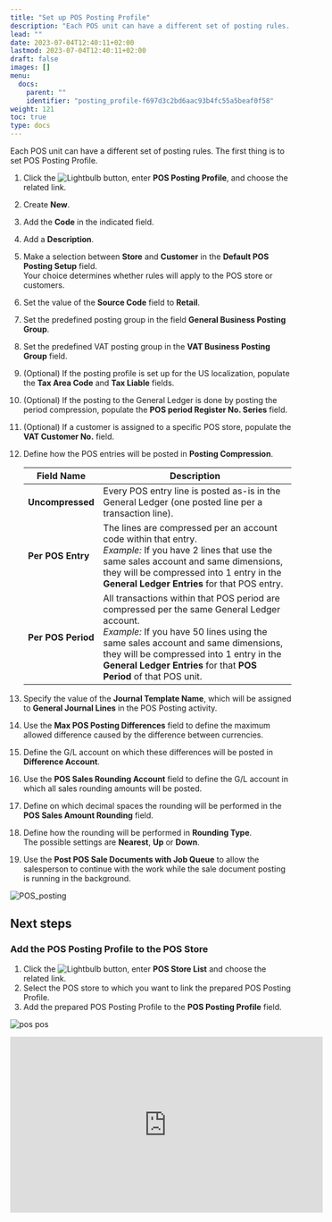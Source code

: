 ```yaml
---
title: "Set up POS Posting Profile"
description: "Each POS unit can have a different set of posting rules. The first thing is to set POS Posting Profile."
lead: ""
date: 2023-07-04T12:40:11+02:00
lastmod: 2023-07-04T12:40:11+02:00
draft: false
images: []
menu:
  docs:
    parent: ""
    identifier: "posting_profile-f697d3c2bd6aac93b4fc55a5beaf0f58"
weight: 121
toc: true
type: docs
---
```


Each POS unit can have a different set of posting rules. The first thing is to set POS Posting Profile.

1. Click the ![Lightbulb](Lightbulb_icon.PNG) button, enter **POS Posting Profile**, and choose the related link.
2. Create **New**.
3. Add the **Code** in the indicated field.
4. Add a **Description**.
5. Make a selection between **Store** and **Customer** in the **Default POS Posting Setup** field.   
   Your choice determines whether rules will apply to the POS store or customers.
6. Set the value of the **Source Code** field to **Retail**.
7. Set the predefined posting group in the field **General Business Posting Group**. 
8. Set the predefined VAT posting group in the **VAT Business Posting Group** field.
9. (Optional) If the posting profile is set up for the US localization, populate the **Tax Area Code** and **Tax Liable** fields.
10. (Optional) If the posting to the General Ledger is done by posting the period compression, populate the **POS period Register No. Series** field.
11. (Optional) If a customer is assigned to a specific POS store, populate the **VAT Customer No.** field.
12. Define how the POS entries will be posted in **Posting Compression**.     

      | Field Name      | Description |
      | ----------- | ----------- |
      | **Uncompressed** | Every POS entry line is posted as-is in the General Ledger (one posted line per a transaction line). |
      | **Per POS Entry** | The lines are compressed per an account code within that entry. </br> *Example:* If you have 2 lines that use the same sales account and same dimensions, they will be compressed into 1 entry in the **General Ledger Entries** for that POS entry. |
      | **Per POS Period** | All transactions within that POS period are compressed per the same General Ledger account. </br> *Example:* If you have 50 lines using the same sales account and same dimensions, they will be compressed into 1 entry in the **General Ledger Entries** for that **POS Period** of that POS unit.     |

1.  Specify the value of the **Journal Template Name**, which will be assigned to **General Journal Lines** in the POS Posting activity.
2.  Use the **Max POS Posting Differences** field to define the maximum allowed difference caused by the difference between currencies.
3.  Define the G/L account on which these differences will be posted in **Difference Account**.
4.  Use the **POS Sales Rounding Account** field to define the G/L account in which all sales rounding amounts will be posted.
5.  Define on which decimal spaces the rounding will be performed in the **POS Sales Amount Rounding** field.
6.  Define how the rounding will be performed in **Rounding Type**.    
    The possible settings are **Nearest**, **Up** or **Down**.
7.  Use the **Post POS Sale Documents with Job Queue** to allow the salesperson to continue with the work while the sale document posting is running in the background.

![POS_posting](POSPostingProfileCard.png)

## Next steps

### Add the POS Posting Profile to the POS Store

1. Click the ![Lightbulb](Lightbulb_icon.PNG) button, enter **POS Store List** and choose the related link.
2. Select the POS store to which you want to link the prepared POS Posting Profile.
3. Add the prepared POS Posting Profile to the **POS Posting Profile** field.


![pos pos](POS_POS_1.png)

<iframe width="560" height="315" src="https://www.youtube.com/embed/NACqyx-5Jc4" title="YouTube video player" frameborder="0" allow="accelerometer; autoplay; clipboard-write; encrypted-media; gyroscope; picture-in-picture; web-share" allowfullscreen></iframe>